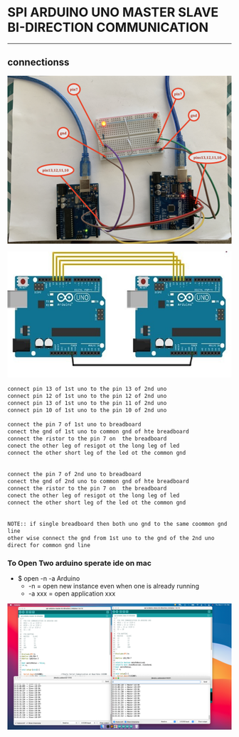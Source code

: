# SPI ARDUINO UNO MASTER SLAVE BI-DIRECTION COMMUNICATION 

---

## connectionss 

![img](https://github.com/adarshkumarsingh83/arduino/blob/master/APPLICATION/spi-uno-master-slave-byte-bidirection-communication/image/connections.JPG)


![img](https://github.com/adarshkumarsingh83/arduino/blob/master/APPLICATION/spi-uno-master-slave-byte-bidirection-communication/image/spi-arduino-uno-connections.jpg)

```
connect pin 13 of 1st uno to the pin 13 of 2nd uno 
connect pin 12 of 1st uno to the pin 12 of 2nd uno 
connect pin 13 of 1st uno to the pin 11 of 2nd uno 
connect pin 10 of 1st uno to the pin 10 of 2nd uno 

connect the pin 7 of 1st uno to breadboard 
conect the gnd of 1st uno to common gnd of hte breadboard 
connect the ristor to the pin 7 on  the breadboard 
conect the other leg of resigot ot the long leg of led 
connect the other short leg of the led ot the common gnd 


connect the pin 7 of 2nd uno to breadboard 
conect the gnd of 2nd uno to common gnd of hte breadboard 
connect the ristor to the pin 7 on  the breadboard 
conect the other leg of resigot ot the long leg of led 
connect the other short leg of the led ot the common gnd 


NOTE:: if single breadboard then both uno gnd to the same coommon gnd line 
other wise connect the gnd from 1st uno to the gnd of the 2nd uno direct for common gnd line 
```


### To Open Two arduino sperate ide on mac
* $ open -n -a Arduino
	* -n = open new instance even when one is already running
	* -a xxx = open application xxx

![img](https://github.com/adarshkumarsingh83/arduino/blob/master/APPLICATION/spi-uno-master-slave-byte-bidirection-communication/image/serial-monitors.png)